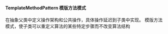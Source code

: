 ####  TemplateMethodPattern 模版方法模式

在抽象父类中定义操作架构和公共操作，具体操作延迟到子类中实现。
模版方法模式，使子类可以重定义算法的某些特定步骤而不改变算法结构

